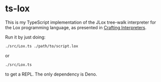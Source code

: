 # ts-lox

This is my TypeScript implementation of the JLox tree-walk interpreter for the
Lox programming language, as presented in
[Crafting Interpreters](https://craftinginterpreters.com/).

Run it by just doing:

```sh
./src/Lox.ts ./path/to/script.lox
```

or

```sh
./src/Lox.ts
```

to get a REPL. The only dependency is Deno.
